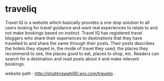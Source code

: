 # traveliq
Travel IQ is a website which basically provides a one stop solution to all users looking for travel guidance and want real experiences to relate to and not make bookings based on instinct. Travel IQ has registered travel bloggers who share their experiences to destinations that they have travelled to and share the same through their posts. Their posts describes the hotels they stayed in, the mode of travel they used, the places they recommend to see, the places good to eat, places to shop, etc. Readers can search for a destination and read posts about it and make relevant bookings. 

website path : http://shubhrawahi90.wix.com/traveliq
.

